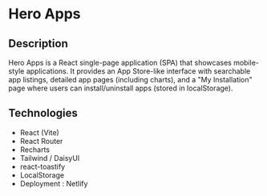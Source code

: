 

# Hero Apps

## Description
Hero Apps is a React single-page application (SPA) that showcases mobile-style applications. It provides an App Store-like interface with searchable app listings, detailed app pages (including charts), and a "My Installation" page where users can install/uninstall apps (stored in localStorage).

## Technologies
- React (Vite)
- React Router
- Recharts
- Tailwind / DaisyUI
- react-toastify
- LocalStorage
- Deployment : Netlify

